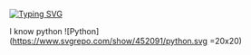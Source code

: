 
[![Typing SVG](https://readme-typing-svg.demolab.com?font=Fira+Code&pause=1000&width=435&lines=Hi+I+am+RadiationX)](https://git.io/typing-svg)

I know python ![Python](https://www.svgrepo.com/show/452091/python.svg =20x20)
